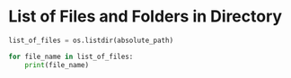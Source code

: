 # List of Files and Folders in Directory

```python 
list_of_files = os.listdir(absolute_path)

for file_name in list_of_files:
	print(file_name)
```
